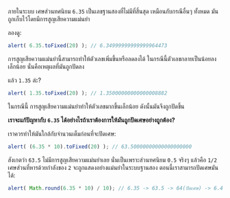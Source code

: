 ภายในระบบ เศษส่วนทศนิยม `6.35` เป็นเลขฐานสองที่ไม่มีที่สิ้นสุด เหมือนกับกรณีอื่นๆ ทั้งหมด มันถูกเก็บไว้โดยมีการสูญเสียความแม่นยำ

ลองดู:

```js run
alert( 6.35.toFixed(20) ); // 6.34999999999999964473
```

การสูญเสียความแม่นยำนี้สามารถทำให้ตัวเลขเพิ่มขึ้นหรือลดลงได้ ในกรณีนี้ตัวเลขกลายเป็นน้อยลงเล็กน้อย นั่นคือเหตุผลที่มันถูกปัดลง

แล้ว `1.35` ล่ะ?

```js run
alert( 1.35.toFixed(20) ); // 1.35000000000000008882
```

ในกรณีนี้ การสูญเสียความแม่นยำทำให้ตัวเลขมากขึ้นเล็กน้อย ดังนั้นมันจึงถูกปัดขึ้น

**เราจะแก้ปัญหากับ `6.35` ได้อย่างไรถ้าเราต้องการให้มันถูกปัดเศษอย่างถูกต้อง?**

เราควรทำให้มันใกล้กับจำนวนเต็มก่อนที่จะปัดเศษ:

```js run
alert( (6.35 * 10).toFixed(20) ); // 63.50000000000000000000
```

สังเกตว่า `63.5` ไม่มีการสูญเสียความแม่นยำเลย นั่นเป็นเพราะส่วนทศนิยม `0.5` จริงๆ แล้วคือ `1/2` เศษส่วนที่หารด้วยกำลังของ `2` จะถูกแสดงอย่างแม่นยำในระบบฐานสอง ตอนนี้เราสามารถปัดเศษมันได้:

```js run
alert( Math.round(6.35 * 10) / 10); // 6.35 -> 63.5 -> 64(ปัดเศษ) -> 6.4
```

